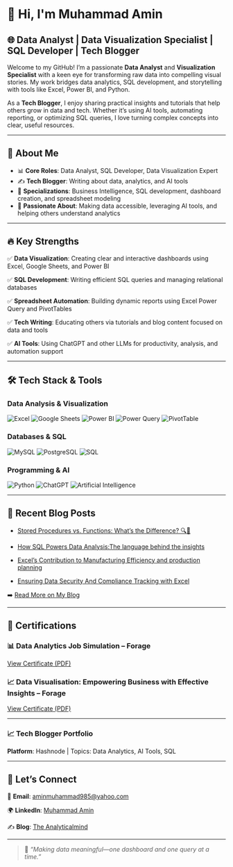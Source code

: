 # 👋 Hi, I'm **Muhammad Amin** 

## 🌐 **Data Analyst | Data Visualization Specialist | SQL Developer | Tech Blogger**

Welcome to my GitHub! I’m a passionate **Data Analyst** and **Visualization Specialist** with a keen eye for transforming raw data into compelling visual stories. My work bridges data analytics, SQL development, and storytelling with tools like Excel, Power BI, and Python.

As a **Tech Blogger**, I enjoy sharing practical insights and tutorials that help others grow in data and tech. Whether it’s using AI tools, automating reporting, or optimizing SQL queries, I love turning complex concepts into clear, useful resources.

---

## 🚀 **About Me**
- 📊 **Core Roles**: Data Analyst, SQL Developer, Data Visualization Expert
- ✍️ **Tech Blogger**: Writing about data, analytics, and AI tools
- 🎯 **Specializations**: Business Intelligence, SQL development, dashboard creation, and spreadsheet modeling
- 🤖 **Passionate About**: Making data accessible, leveraging AI tools, and helping others understand analytics

---

## 🔥 **Key Strengths**

✅ **Data Visualization**: Creating clear and interactive dashboards using Excel, Google Sheets, and Power BI  

✅ **SQL Development**: Writing efficient SQL queries and managing relational databases  

✅ **Spreadsheet Automation**: Building dynamic reports using Excel Power Query and PivotTables 

✅ **Tech Writing**: Educating others via tutorials and blog content focused on data and tools  

✅ **AI Tools**: Using ChatGPT and other LLMs for productivity, analysis, and automation support

---

## 🛠️ **Tech Stack & Tools**

### **Data Analysis & Visualization**
![Excel](https://img.shields.io/badge/Microsoft%20Excel-217346?style=for-the-badge&logo=microsoft-excel&logoColor=white)
![Google Sheets](https://img.shields.io/badge/Google%20Sheets-34A853?style=for-the-badge&logo=google-sheets&logoColor=white)
![Power BI](https://img.shields.io/badge/Power%20BI-F2C811?style=for-the-badge&logo=powerbi&logoColor=black)
![Power Query](https://img.shields.io/badge/Power%20Query-4B8BBE?style=for-the-badge&logo=data&logoColor=white)
![PivotTable](https://img.shields.io/badge/Pivot%20Table-11557C?style=for-the-badge&logo=tableau&logoColor=white)

### **Databases & SQL**
![MySQL](https://img.shields.io/badge/MySQL-005C84?style=for-the-badge&logo=mysql&logoColor=white)
![PostgreSQL](https://img.shields.io/badge/PostgreSQL-336791?style=for-the-badge&logo=postgresql&logoColor=white)
![SQL](https://img.shields.io/badge/SQL-003B57?style=for-the-badge&logo=sqlite&logoColor=white)

### **Programming & AI**
![Python](https://img.shields.io/badge/Python-3776AB?style=for-the-badge&logo=python&logoColor=white)
![ChatGPT](https://img.shields.io/badge/ChatGPT-10A37F?style=for-the-badge&logo=openai&logoColor=white)
![Artificial Intelligence](https://img.shields.io/badge/AI%20Tools-5C6BC0?style=for-the-badge&logo=ai&logoColor=white)

---

## 📘 **Recent Blog Posts**

<!-- BLOG-POST-LIST:START -->
- [Stored Procedures vs. Functions: What’s the Difference? 🔍💾 ](https://muhammad671.hashnode.dev/stored-procedures-vs-functions-whats-the-difference)
  
- [How SQL Powers Data Analysis:The language behind the  insights](https://muhammad671.hashnode.dev/how-sql-powers-data-analysis-the-language-behind-the-insights)
  
- [Excel’s Contribution to Manufacturing Efficiency and production planning ](https://muhammad671.hashnode.dev/excels-contribution-to-manufacturing-efficiency-and-production-planning )
  
- [Ensuring Data Security And Compliance Tracking with Excel](https://muhammad671.hashnode.dev/ensuring-data-security-and-compliance-tracking-with-excel)
<!-- BLOG-POST-LIST:END -->

➡️ [Read More on My Blog](https://hashnode.com/@muhammad887)

---

## 📜 Certifications

### 📊 Data Analytics Job Simulation – Forage  
[View Certificate (PDF)](https://forage-uploads-prod.s3.amazonaws.com/completion-certificates/32A6DqtsbF7LbKdcq/NkaC7knWtjSbi6aYv_32A6DqtsbF7LbKdcq_P7KDW25wLgso8fgB2_1750331129952_completion_certificate.pdf)

### 📈 Data Visualisation: Empowering Business with Effective Insights – Forage  
[View Certificate (PDF)](https://forage-uploads-prod.s3.amazonaws.com/completion-certificates/ifobHAoMjQs9s6bKS/MyXvBcppsW2FkNYCX_ifobHAoMjQs9s6bKS_P7KDW25wLgso8fgB2_1748263420747_completion_certificate.pdf)

---

### 📈 Tech Blogger Portfolio  
**Platform**: Hashnode | Topics: Data Analytics, AI Tools, SQL

---

## 🤝 **Let’s Connect**

📧 **Email**: aminmuhammad985@yahoo.com  

🌍 **LinkedIn**: [Muhammad Amin ](https://www.linkedin.com/in/muhammad-amin-69925b354?trk=contact-info) 

✍️ **Blog**: [The Analyticalmind](https://hashnode.com/@muhammad887)

---

> 💬 *“Making data meaningful—one dashboard and one query at a time.”*
